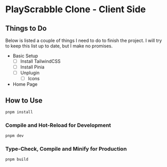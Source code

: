 # PlayScrabble Clone - Client Side

## Things to Do

Below is listed a couple of things I need to do to finish the project. I will try to keep this list up to date, but I make no promises.

- Basic Setup
    - [ ] Install TailwindCSS
    - [ ] Install Pinia
    - [ ] Unplugin
        - [ ] Icons 
- Home Page

## How to Use

```sh
pnpm install
```

### Compile and Hot-Reload for Development

```sh
pnpm dev
```

### Type-Check, Compile and Minify for Production

```sh
pnpm build
```
